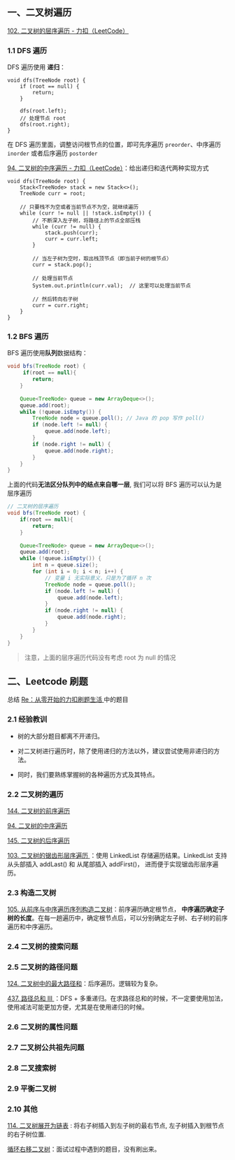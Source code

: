 ## 一、二叉树遍历

[102. 二叉树的层序遍历 - 力扣（LeetCode）](https://leetcode.cn/problems/binary-tree-level-order-traversal/solutions/244853/bfs-de-shi-yong-chang-jing-zong-jie-ceng-xu-bian-l/)

### 1.1 DFS 遍历

DFS 遍历使用 **递归**：

```
void dfs(TreeNode root) {
    if (root == null) {
        return;
    }
    
    dfs(root.left);
    // 处理节点 root
    dfs(root.right);
}
```

在 DFS 遍历里面，调整访问根节点的位置，即可先序遍历 `preorder`、中序遍历 `inorder` 或者后序遍历 `postorder`

[94. 二叉树的中序遍历 - 力扣（LeetCode）](https://leetcode.cn/problems/binary-tree-inorder-traversal/?envType=daily-question&envId=2024-05-03)：给出递归和迭代两种实现方式



```
void dfs(TreeNode root) {
    Stack<TreeNode> stack = new Stack<>();
    TreeNode curr = root;

    // 只要栈不为空或者当前节点不为空，就继续遍历
    while (curr != null || !stack.isEmpty()) {
        // 不断深入左子树，将路径上的节点全部压栈
        while (curr != null) {
            stack.push(curr);
            curr = curr.left;
        }

        // 当左子树为空时，取出栈顶节点（即当前子树的根节点）
        curr = stack.pop();

        // 处理当前节点
        System.out.println(curr.val);  // 这里可以处理当前节点

        // 然后转向右子树
        curr = curr.right;
    }
}
```







### 1.2 BFS 遍历

BFS 遍历使用**队列**数据结构：

```java
void bfs(TreeNode root) {
     if(root == null){
        return;
    }
    
    Queue<TreeNode> queue = new ArrayDeque<>();
    queue.add(root);
    while (!queue.isEmpty()) {
        TreeNode node = queue.poll(); // Java 的 pop 写作 poll()
        if (node.left != null) {
            queue.add(node.left);
        }
        if (node.right != null) {
            queue.add(node.right);
        }
    }
}
```

上面的代码**无法区分队列中的结点来自哪一层**, 我们可以将 BFS 遍历可以认为是层序遍历

```java
// 二叉树的层序遍历
void bfs(TreeNode root) {
    if(root == null){
        return;
    }
    
    Queue<TreeNode> queue = new ArrayDeque<>();
    queue.add(root);
    while (!queue.isEmpty()) {
        int n = queue.size();
        for (int i = 0; i < n; i++) { 
            // 变量 i 无实际意义，只是为了循环 n 次
            TreeNode node = queue.poll();
            if (node.left != null) {
                queue.add(node.left);
            }
            if (node.right != null) {
                queue.add(node.right);
            }
        }
    }
}
```



> 注意，上面的层序遍历代码没有考虑 root 为 null 的情况







## 二、Leetcode 刷题

总结 [Re：从零开始的力扣刷题生活 ](https://leetcode.cn/circle/discuss/E3yavq/#树与二叉树篇) 中的题目

### 2.1 经验教训

- 树的大部分题目都离不开递归。

- 对二叉树进行遍历时，除了使用递归的方法以外，建议尝试使用非递归的方法。

- 同时，我们要熟练掌握树的各种遍历方式及其特点。

  

### 2.2 二叉树的遍历

[144. 二叉树的前序遍历](https://leetcode.cn/problems/binary-tree-preorder-traversal/description/)

[94. 二叉树的中序遍历 ](https://leetcode.cn/problems/binary-tree-inorder-traversal/description/)

[145. 二叉树的后序遍历](https://leetcode.cn/problems/binary-tree-postorder-traversal/description/)

[103. 二叉树的锯齿形层序遍历 ](https://leetcode.cn/problems/binary-tree-zigzag-level-order-traversal/description/)：使用 LinkedList 存储遍历结果。LinkedList 支持从头部插入 addLast() 和 从尾部插入 addFirst()， 进而便于实现锯齿形层序遍历。 



### 2.3 构造二叉树

[105. 从前序与中序遍历序列构造二叉树](https://leetcode.cn/problems/construct-binary-tree-from-preorder-and-inorder-traversal/)：前序遍历确定根节点， **中序遍历确定子树的长度**。在每一趟遍历中，确定根节点后，可以分别确定左子树、右子树的前序遍历和中序遍历。



### 2.4 二叉树的搜索问题





### 2.5 二叉树的路径问题

[124. 二叉树中的最大路径和](https://leetcode.cn/problems/binary-tree-maximum-path-sum/?envType=study-plan-v2&envId=top-100-liked)：后序遍历。逻辑较为复杂。

[437. 路径总和 III ](https://leetcode.cn/problems/path-sum-iii/?envType=study-plan-v2&envId=top-100-liked)：DFS + 多重递归。在求路径总和的时候，不一定要使用加法，使用减法可能更加方便，尤其是在使用递归的时候。





### 2.6 二叉树的属性问题



### 2.7 二叉树公共祖先问题





### 2.8 二叉搜索树





### 2.9 平衡二叉树





### 2.10 其他

[114. 二叉树展开为链表](https://leetcode.cn/problems/flatten-binary-tree-to-linked-list/description/) :  将右子树插入到左子树的最右节点, 左子树插入到根节点的右子树位置. 



[循环右移二叉树](https://www.nowcoder.com/questionTerminal/dd954e299e534af3986a73f98dbdd8a7)：面试过程中遇到的题目，没有刷出来。





